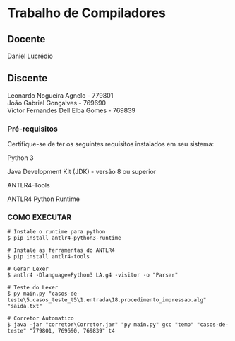 # Trabalho de Compiladores

## Docente
Daniel Lucrédio  

## Discente
Leonardo Nogueira Agnelo - 779801  
João Gabriel Gonçalves - 769690  
Victor Fernandes Dell Elba Gomes - 769839 

### Pré-requisitos
Certifique-se de ter os seguintes requisitos instalados em seu sistema:

Python 3

Java Development Kit (JDK) - versão 8 ou superior

ANTLR4-Tools

ANTLR4 Python Runtime

### COMO EXECUTAR
    # Instale o runtime para python
    $ pip install antlr4-python3-runtime

    # Instale as ferramentas do ANTLR4
    $ pip install antlr4-tools

    # Gerar Lexer
    $ antlr4 -Dlanguage=Python3 LA.g4 -visitor -o "Parser"

    # Teste do Lexer
    $ py main.py "casos-de-teste\5.casos_teste_t5\1.entrada\18.procedimento_impressao.alg" "saida.txt"

    # Corretor Automatico
    $ java -jar "corretor\Corretor.jar" "py main.py" gcc "temp" "casos-de-teste" "779801, 769690, 769839" t4
